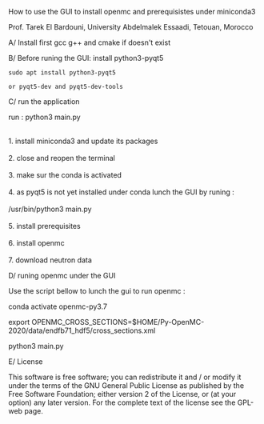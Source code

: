 <html>
 <body>
</p>How to use the GUI to install openmc and prerequisistes under miniconda3</p>
</p>Prof. Tarek El Bardouni, University Abdelmalek Essaadi, Tetouan, Morocco</p>
<p>
</p>A/  Install first gcc g++ and cmake if doesn't exist </p>

</p>B/ 	Before runing the GUI: install python3-pyqt5</p>
	
	sudo apt install python3-pyqt5

	or pyqt5-dev and pyqt5-dev-tools

</p>C/	run the application</p>
</p>run : python3 main.py</p>
	<br>     1. install miniconda3 and update its packages<br>
	<br>     2. close and reopen the terminal<br>
	<br>     3. make sur the conda is activated<br>
	<br>     4. as pyqt5 is not yet installed under conda lunch the GUI by runing :<br>
		<br>     /usr/bin/python3 main.py <br>
	<br>     5. install prerequisites<br>
	<br>     6. install openmc<br>
	<br>     7. download neutron data<br>

</p>D/	runing openmc under the GUI</p>
</p>Use the script bellow to lunch the gui to run openmc : </p>

</p>      conda activate openmc-py3.7</p>
</p>      export OPENMC_CROSS_SECTIONS=$HOME/Py-OpenMC-2020/data/endfb71_hdf5/cross_sections.xml</p>

</p>      python3 main.py</p>
<p>
	
</p>E/ License </p>

<p>This software is free software; you can redistribute it and / or modify it under the terms of the GNU General Public License as published by the Free Software Foundation; either version 2 of the License, or (at your option) any later version. For the complete text of the license see the GPL-web page.</p>
</article>
  </div>
</div>
  </body>
</html>
